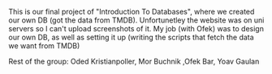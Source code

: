 This is our final project of "Introduction To Databases", where we created our own DB (got the data from TMDB).
Unfortunetley the website was on uni servers so I can't upload screenshots of it.
My job (with Ofek) was to design our own DB, as well as setting it up (writing the scripts that fetch the data we want from TMDB)


Rest of the group: Oded Kristianpoller, Mor Buchnik ,Ofek Bar, Yoav Gaulan
